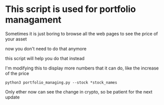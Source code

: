 # This script is used for portfolio managament

Sometimes it is just boring to browse all the web pages to see the price of your asset

now you don't need to do that anymore

this script will help you do that instead

I'm modifying this to display more numbers that it can do, like the increase of the price

~~~ terminal
python3 portfolio_managing.py --stock *stock_names
~~~

Only ether now can see the change in crypto, so be patient for the next update

